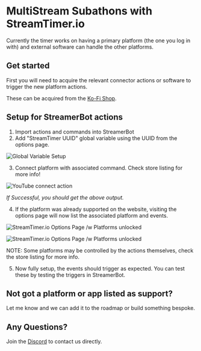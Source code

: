 # MultiStream Subathons with StreamTimer.io

Currently the timer works on having a primary platform (the one you log in with) and external software can handle the other platforms.

## Get started

First you will need to acquire the relevant connector actions or software to trigger the new platform actions.

These can be acquired from the [Ko-Fi Shop](https://ko-fi.com/ghostlytuna/shop).

## Setup for StreamerBot actions

1. Import actions and commands into StreamerBot
2. Add "StreamTimer UUID" global variable using the UUID from the options page.

![Global Variable Setup](/stream-tool-docs/docs/st/sb_globals2.png)

3. Connect platform with associated command. Check store listing for more info!

![YouTube connect action](/stream-tool-docs/docs/st/sb_setup.png)

*If Successful, you should get the above output.*

4. If the platform was already supported on the website, visiting the options page will now list the associated platform and events.

![StreamTimer.io Options Page /w Platforms unlocked](/stream-tool-docs/docs/st/sb_website1.png)

![StreamTimer.io Options Page /w Platforms unlocked](/stream-tool-docs/docs/st/sb_website2.png)

NOTE: Some platforms may be controlled by the actions themselves, check the store listing for more info.

5. Now fully setup, the events should trigger as expected. You can test these by testing the triggers in StreamerBot.

## Not got a platform or app listed as support?

Let me know and we can add it to the roadmap or build something bespoke.

## Any Questions?

Join the [Discord](https://discordapp.com/invite/S67P7UH) to contact us directly.